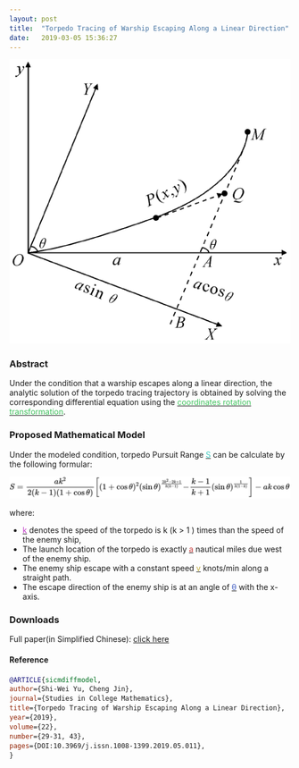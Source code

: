 ```yaml
---
layout: post
title:  "Torpedo Tracing of Warship Escaping Along a Linear Direction"
date:   2019-03-05 15:36:27
---
```


![](/assets/images/SICM_Diff_model.png)

### Abstract
Under the condition that a warship escapes along a linear direction, the analytic solution of the torpedo tracing trajectory is obtained by solving the corresponding differential equation using the [<span style="color: #40c25e">coordinates rotation transformation</span>]().

### Proposed Mathematical Model
Under the modeled condition, torpedo Pursuit Range [<span style="color: #3ec9c0">S</span>]() can be calculate by the following formular:

![](/assets/images/SICM_Diff_model_formular.png)

where:

- [<span style="color: #c23ec9">k</span>]() denotes the speed of the torpedo is k (k > 1 ) times than the speed of the enemy ship, 
- The launch location of the torpedo is exactly [<span style="color: #c93e3e">a</span>]() nautical miles due west of the enemy ship.
- The enemy ship escape with a constant speed [<span style="color: #c2ae40">v</span>]() knots/min along a straight path.
- The escape direction of the enemy ship is at an angle of [<span style="color: #405cc2">θ</span>]() with the x-axis.

### Downloads
Full paper(in Simplified Chinese): [click here](assets/files/thesis/SICM_Diff_model.pdf)

#### Reference
```bib
@ARTICLE{sicmdiffmodel,
author={Shi-Wei Yu, Cheng Jin},
journal={Studies in College Mathematics},
title={Torpedo Tracing of Warship Escaping Along a Linear Direction},
year={2019},
volume={22},
number={29-31, 43},
pages={DOI:10.3969/j.issn.1008-1399.2019.05.011},
}
```
